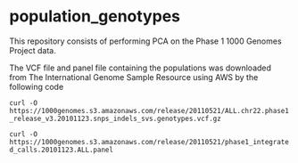 # population_genotypes

This repository consists of performing PCA on the Phase 1 1000 Genomes Project data.

The VCF file and panel file containing the populations was downloaded from The International Genome Sample Resource using AWS by the following code

`curl -O https://1000genomes.s3.amazonaws.com/release/20110521/ALL.chr22.phase1_release_v3.20101123.snps_indels_svs.genotypes.vcf.gz`

`curl -O https://1000genomes.s3.amazonaws.com/release/20110521/phase1_integrated_calls.20101123.ALL.panel`
